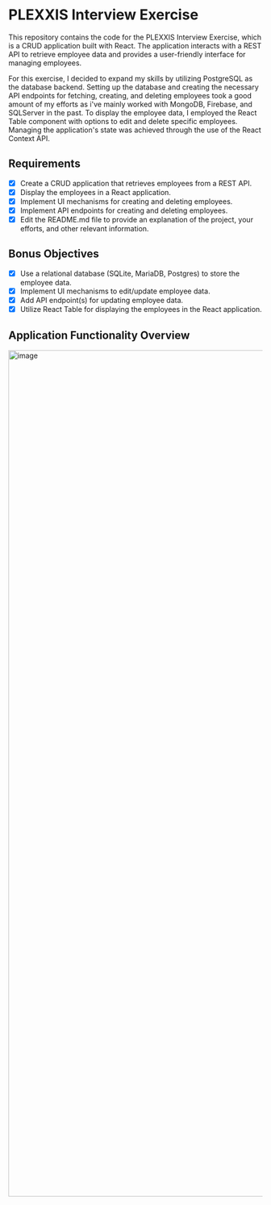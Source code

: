 # PLEXXIS Interview Exercise

This repository contains the code for the PLEXXIS Interview Exercise, which is a CRUD application built with React. The application interacts with a REST API to retrieve employee data and provides a user-friendly interface for managing employees. 

For this exercise, I decided to expand my skills by utilizing PostgreSQL as the database backend. Setting up the database and creating the necessary API endpoints for fetching, creating, and deleting employees took a good amount of my efforts as i've mainly worked with MongoDB, Firebase, and SQLServer in the past. To display the employee data, I employed the React Table component with options to edit and delete specific employees. Managing the application's state was achieved through the use of the React Context API.

## Requirements
- [X] Create a CRUD application that retrieves employees from a REST API.
- [X] Display the employees in a React application.
- [X] Implement UI mechanisms for creating and deleting employees.
- [X] Implement API endpoints for creating and deleting employees.
- [X] Edit the README.md file to provide an explanation of the project, your efforts, and other relevant information.

## Bonus Objectives
- [X] Use a relational database (SQLite, MariaDB, Postgres) to store the employee data.
- [X] Implement UI mechanisms to edit/update employee data.
- [X] Add API endpoint(s) for updating employee data.
- [X] Utilize React Table for displaying the employees in the React application.

## Application Functionality Overview
<img width="1680" alt="image" src="https://github.com/tommasMeeussen/plexxis-employees-exercise/assets/46820380/eeed97e6-d596-4e10-bbfa-fec0516316ae">
